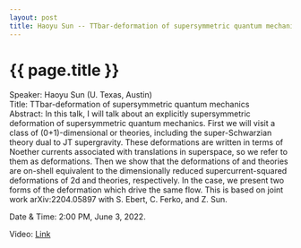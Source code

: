 ```yaml
---
layout: post
title: Haoyu Sun -- TTbar-deformation of supersymmetric quantum mechanics
---
```


{{ page.title }}
================

Speaker: Haoyu Sun (U. Texas, Austin)  
Title: TTbar-deformation of supersymmetric quantum mechanics  
Abstract: In this talk, I will talk about an explicitly supersymmetric  deformation of supersymmetric quantum mechanics. First we will visit a class of (0+1)-dimensional  or  theories, including the super-Schwarzian theory dual to JT supergravity. These deformations are written in terms of Noether currents associated with translations in superspace, so we refer to them as  deformations. Then we show that the  deformations of  and  theories are on-shell equivalent to the dimensionally reduced supercurrent-squared deformations of 2d  and  theories, respectively. In the  case, we present two forms of the  deformation which drive the same flow. This is based on joint work arXiv:2204.05897 with S. Ebert, C. Ferko, and Z. Sun.

Date & Time: 2:00 PM, June 3, 2022.

Video: [Link](https://www.bilibili.com/video/BV1734y1L7J6) 
